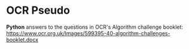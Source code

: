 # OCR Pseudo
**Python** answers to the questions in OCR's Algorithm challenge booklet: https://www.ocr.org.uk/Images/599395-40-algorithm-challenges-booklet.docx

